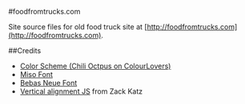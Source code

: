 #foodfromtrucks.com

Site source files for old food truck site at [http://foodfromtrucks.com](http://foodfromtrucks.com).

##Credits

* [Color Scheme (Chili Octpus on ColourLovers)](http://www.colourlovers.com/palette/164869/chili_octopus)
* [Miso Font](http://www.fontsquirrel.com/fonts/Miso)
* [Bebas Neue Font](http://www.fontsquirrel.com/fonts/bebas-neue)
* [Vertical alignment JS](http://www.seodenver.com/simple-vertical-align-plugin-for-jquery/) from Zack Katz